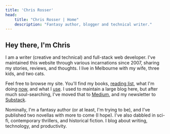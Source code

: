 ```yaml
---
title: 'Chris Rosser'
head:
    title: "Chris Rosser | Home"
    description: "Fantasy author, blogger and technical writer."
---
```


## Hey there, I'm Chris 

I am a writer (creative and technical) and full-stack web developer. I've maintained this website through various incarnations since 2007, sharing my stories, reviews, and thoughts. I live in Melbourne with my wife, three kids, and two cats.

Feel free to browse my site. You'll find my books, [reading list](/reading), what I'm doing [now](/now), and what I [use](/uses). I used to maintain a large blog here, but after much soul-searching, I've moved that to [Medium](https://medium.com/@chrisrosser), and my newsletter to [Substack](https://chrisrosser.substack.com/).

Nominally, I'm a fantasy author (or at least, I'm trying to be), and I've published two novellas with more to come (I hope). I've also dabbled in sci-fi, contemporary thrillers, and historical fiction. I blog about writing, technology, and productivity.
